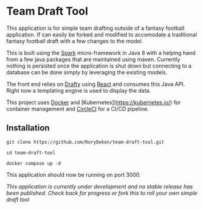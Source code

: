 # Team Draft Tool
This application is for simple team drafting outside of a fantasy football application. If can easily be forked and modified to accomodate a traditional fantasy football draft with a few changes to the model.

This is built using the [Spark](https://sparkjava.com/) micro-framework in Java 8 with a helping hand from a few java packages that are maintained using maven. Currently nothing is persisted once the application is shut down but connecting to a database can be done simply by leveraging the existing models.

The front end relies on [Drafty](https://github.com/RoryDeken/drafty) using [React](https://reactjs.org/) and consumes this Java API. Right now a templating engine is used to display the data.

This project uses [Docker](https://www.docker.com/) and [Kubernetes])https://kubernetes.io/) for container management and [CircleCI](https://circleci.com/) for a CI/CD pipeline.

## Installation

```git clone https://github.com/RoryDeken/team-draft-tool.git```

```cd team-draft-tool```

```docker compose up -d```


This application should now be running on port 3000.


*This application is currently under development and no stable release has been published.  Check back for progress or fork this to roll your own simple draft tool*


